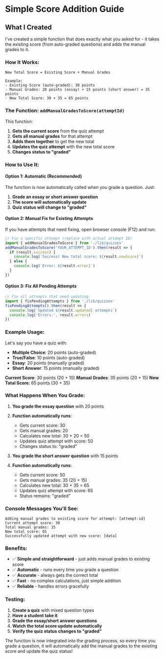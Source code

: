 # Simple Score Addition Guide

## What I Created

I've created a simple function that does exactly what you asked for - it takes the existing score (from auto-graded questions) and adds the manual grades to it.

### **How It Works:**

```
New Total Score = Existing Score + Manual Grades

Example:
- Existing Score (auto-graded): 30 points
- Manual Grades: 20 points (essay) + 15 points (short answer) = 35 points
- New Total Score: 30 + 35 = 65 points
```

### **The Function: `addManualGradesToScore(attemptId)`**

This function:
1. **Gets the current score** from the quiz attempt
2. **Gets all manual grades** for that attempt
3. **Adds them together** to get the new total
4. **Updates the quiz attempt** with the new total score
5. **Changes status to "graded"**

### **How to Use It:**

#### **Option 1: Automatic (Recommended)**
The function is now automatically called when you grade a question. Just:
1. **Grade an essay or short answer question**
2. **The score will automatically update**
3. **Quiz status will change to "graded"**

#### **Option 2: Manual Fix for Existing Attempts**
If you have attempts that need fixing, open browser console (F12) and run:

```javascript
// Fix a specific attempt (replace with actual attempt ID)
import { addManualGradesToScore } from './lib/quizzes'
addManualGradesToScore('YOUR_ATTEMPT_ID').then(result => {
  if (result.success) {
    console.log(`Success! New total score: ${result.newScore}`)
  } else {
    console.log(`Error: ${result.error}`)
  }
})
```

#### **Option 3: Fix All Pending Attempts**
```javascript
// Fix all attempts that need updating
import { fixPendingAttempts } from './lib/quizzes'
fixPendingAttempts().then(result => {
  console.log(`Updated ${result.updated} attempts`)
  console.log('Errors:', result.errors)
})
```

### **Example Usage:**

Let's say you have a quiz with:
- **Multiple Choice**: 20 points (auto-graded)
- **True/False**: 10 points (auto-graded)
- **Essay**: 20 points (manually graded)
- **Short Answer**: 15 points (manually graded)

**Current Score**: 30 points (20 + 10)
**Manual Grades**: 35 points (20 + 15)
**New Total Score**: 65 points (30 + 35)

### **What Happens When You Grade:**

1. **You grade the essay question** with 20 points
2. **Function automatically runs**:
   - Gets current score: 30
   - Gets manual grades: 20
   - Calculates new total: 30 + 20 = 50
   - Updates quiz attempt with score: 50
   - Changes status to: "graded"

3. **You grade the short answer question** with 15 points
4. **Function automatically runs**:
   - Gets current score: 50
   - Gets manual grades: 35 (20 + 15)
   - Calculates new total: 30 + 35 = 65
   - Updates quiz attempt with score: 65
   - Status remains: "graded"

### **Console Messages You'll See:**

```
Adding manual grades to existing score for attempt: [attempt-id]
Current attempt score: 30
Total manual grades: 35
New total score: 65
Successfully updated attempt with new score: [data]
```

### **Benefits:**

- ✅ **Simple and straightforward** - just adds manual grades to existing score
- ✅ **Automatic** - runs every time you grade a question
- ✅ **Accurate** - always gets the correct total
- ✅ **Fast** - no complex calculations, just simple addition
- ✅ **Reliable** - handles errors gracefully

### **Testing:**

1. **Create a quiz** with mixed question types
2. **Have a student take it**
3. **Grade the essay/short answer questions**
4. **Watch the total score update automatically**
5. **Verify the quiz status changes to "graded"**

The function is now integrated into the grading process, so every time you grade a question, it will automatically add the manual grades to the existing score and update the quiz status!





























